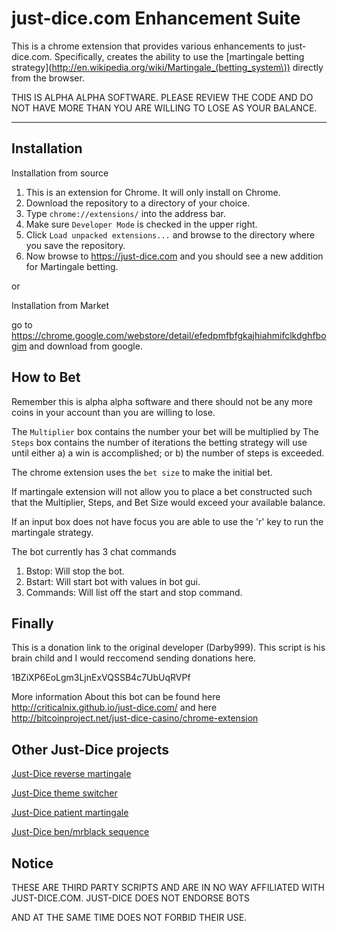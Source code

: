 just-dice.com Enhancement Suite
========================

This is a chrome extension that provides various enhancements to just-dice.com. Specifically, creates the ability to use the [martingale betting strategy](http://en.wikipedia.org/wiki/Martingale_(betting_system\)) directly from the browser.

THIS IS ALPHA ALPHA SOFTWARE. PLEASE REVIEW THE CODE AND DO NOT HAVE MORE THAN YOU ARE WILLING TO LOSE AS YOUR BALANCE.

------------
Installation
------------

Installation from source

1. This is an extension for Chrome. It will only install on Chrome.
2. Download the repository to a directory of your choice.           
3. Type `chrome://extensions/` into the address bar.
4. Make sure `Developer Mode` is checked in the upper right.
5. Click `Load unpacked extensions...` and browse to the directory where you save the repository.
6. Now browse to https://just-dice.com and you should see a new addition for Martingale betting.

or

Installation from Market

go to https://chrome.google.com/webstore/detail/efedpmfbfgkajhiahmifclkdghfbogim and download from google. 

How to Bet
----------
Remember this is alpha alpha software and there should not be any more coins in your account than you are willing to lose.

The `Multiplier` box contains the number your bet will be multiplied by 
The `Steps` box contains the number of iterations the betting strategy will use until either a) a win is accomplished; or b) the number of steps is exceeded.

The chrome extension uses the `bet size` to make the initial bet.

If martingale extension will not allow you to place a bet constructed such that the Multiplier, Steps, and Bet Size would exceed your available balance.

If an input box does not have focus you are able to use the 'r' key to run the martingale strategy.

The bot currently has 3 chat commands 

1. Bstop: Will stop the bot.
2. Bstart: Will start bot with values in bot gui.
3. Commands: Will list off the start and stop command.


Finally
-------
This is a donation link to the original developer (Darby999). This script is his brain child and I would reccomend sending donations here. 

1BZiXP6EoLgm3LjnExVQSSB4c7UbUqRVPf

More information About this bot can be found here http://criticalnix.github.io/just-dice.com/ and here http://bitcoinproject.net/just-dice-casino/chrome-extension

Other Just-Dice projects
------

[Just-Dice reverse martingale](https://github.com/CriticalNix/just-dice.com-Reverse-martingale-)

[Just-Dice theme switcher](https://github.com/CriticalNix/bitcoinproject.net--just-dice.com-Theme-switcher)

[Just-Dice patient martingale](https://github.com/CriticalNix/just-dice.com--patient-martingale--)

[Just-Dice ben/mrblack sequence](https://github.com/CriticalNix/just-dice.com-mrblack)

Notice
------

THESE ARE THIRD PARTY SCRIPTS AND ARE IN NO WAY AFFILIATED WITH JUST-DICE.COM. JUST-DICE DOES NOT ENDORSE BOTS

AND AT THE SAME TIME DOES NOT FORBID THEIR USE.
